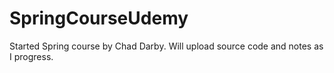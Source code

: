 # SpringCourseUdemy

Started Spring course by Chad Darby. Will upload source code and notes as I progress.

